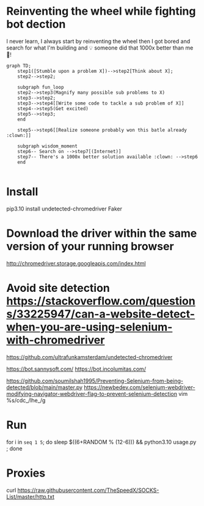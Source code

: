 # Reinventing the wheel while fighting bot dection

I never learn, I always start by reinventing the wheel then I got bored and search for what I'm building and 💡 someone did that 1000x better than me 🤡!

```mermaid
graph TD;
    step1([Stumble upon a problem X])-->step2[Think about X];
    step2-->step2;
    
    subgraph fun_loop
    step2-->step3(Magnify many possible sub problems to X)
    step3-->step2;
    step3-->step4[[Write some code to tackle a sub problem of X]]
    step4-->step5(Get excited)
    step5-->step3;
    end
    
    step5-->step6[[Realize someone probably won this batle already :clown:]]
    
    subgraph wisdom_moment
    step6-- Search on -->step7[(Internet)]
    step7-- There's a 1000x better solution available :clown: -->step6
    end
    
```

# Install

pip3.10 install undetected-chromedriver Faker

# Download the driver within the same version of your running browser

http://chromedriver.storage.googleapis.com/index.html

# Avoid site detection https://stackoverflow.com/questions/33225947/can-a-website-detect-when-you-are-using-selenium-with-chromedriver

https://github.com/ultrafunkamsterdam/undetected-chromedriver

https://bot.sannysoft.com/
https://bot.incolumitas.com/

https://github.com/soumilshah1995/Preventing-Selenium-from-being-detected/blob/main/master.py
https://newbedev.com/selenium-webdriver-modifying-navigator-webdriver-flag-to-prevent-selenium-detection
vim %s/cdc_/lhe_/g

# Run

for i in `seq 1 5`; do sleep $((6+RANDOM % (12-6))) && python3.10 usage.py ; done

# Proxies

curl https://raw.githubusercontent.com/TheSpeedX/SOCKS-List/master/http.txt
